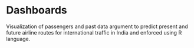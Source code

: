 # Dashboards
Visualization of passengers and past data argument to predict present and future airline routes for international traffic in India and enforced using R language.
